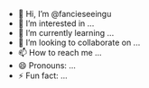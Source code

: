- 👋 Hi, I’m @fancieseeingu
- 👀 I’m interested in ...
- 🌱 I’m currently learning ...
- 💞️ I’m looking to collaborate on ...
- 📫 How to reach me ...
- 😄 Pronouns: ...
- ⚡ Fun fact: ...

<!---
fancieseeingu/fancieseeingu is a ✨ special ✨ repository because its `README.md` (this file) appears on your GitHub profile.
You can click the Preview link to take a look at your changes.
--->
